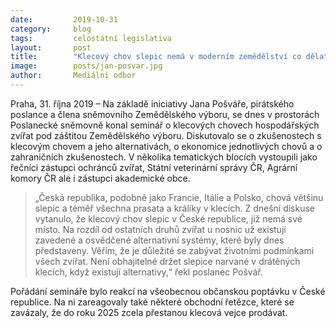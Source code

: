 ```yaml
---
date:         2019-10-31
category:     blog
tags:         celostátní legislativa
layout:       post
title:        "Klecový chov slepic nemá v moderním zemědělství co dělat"
image:        posts/jan-posvar.jpg
author:       Mediální odbor
---
```


 

Praha, 31. října 2019 – Na základě iniciativy Jana Pošváře, pirátského poslance a člena sněmovního Zemědělského výboru, se dnes v prostorách Poslanecké sněmovně konal seminář o klecových chovech hospodářských zvířat pod záštitou Zemědělského výboru. Diskutovalo se o zkušenostech s klecovým chovem a jeho alternativách, o ekonomice jednotlivých chovů a o zahraničních zkušenostech. V několika tematických blocích vystoupili jako řečníci zástupci ochránců zvířat, Státní veterinární správy ČR, Agrární komory ČR ale i zástupci akademické obce.

> „Česká republika, podobně jako Francie, Itálie a Polsko, chová většinu slepic a téměř všechna prasata a králíky v klecích. Z dnešní diskuse vytanulo, že klecový chov slepic v České republice, již nemá své místo. Na rozdíl od ostatních druhů zvířat u nosnic už existují zavedené a osvědčené alternativní systémy, které byly dnes představeny. Věřím, že je důležité se zabývat životními podmínkami všech zvířat. Není obhajitelné držet slepice narvané v drátěných klecích, když existují alternativy,“ řekl poslanec Pošvář.

Pořádání semináře bylo reakcí na všeobecnou občanskou poptávku v České republice. Na ni zareagovaly také některé obchodní řetězce, které se zavázaly, že do roku 2025 zcela přestanou klecová vejce prodávat. 
